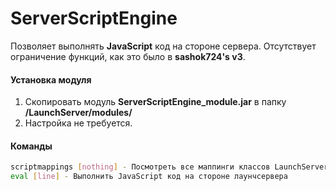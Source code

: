 # ServerScriptEngine
Позволяет выполнять **JavaScript** код на стороне сервера. Отсутствует ограничение функций, как это было в **sashok724's v3**.
#### Установка модуля
1. Скопировать модуль **ServerScriptEngine_module.jar** в папку **/LaunchServer/modules/**
2. Настройка не требуется.

#### Команды

```sh
scriptmappings [nothing] - Посмотреть все маппинги классов LaunchServer в JavaScript
eval [line] - Выполнить JavaScript код на стороне лаунчсервера
```
